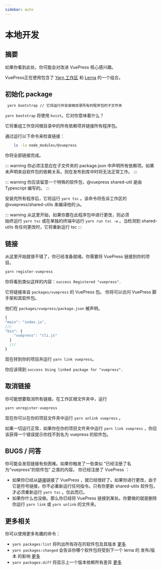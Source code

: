 ```yaml
---
sidebar: auto
---
```


# 本地开发

## 摘要

如果你看到此处，你可能会对改进 VuePress 核心感兴趣。

VuePress正在使用包含了 [Yarn 工作区](https://yarnpkg.com/zh-Hans/docs/workspaces/) 和 [Lerna](https://github.com/lerna/lerna) 的一个组合。

## 初始化 package

```bash
 yarn bootstrap // 它将运行并安装根目录所有的程序包的子文件夹
```

`yarn bootstrap` 将使用 `hoist`。它对你意味着什么？

它将重组工作空间根目录中的所有依赖项并链接所有程序包。

通过运行以下命令来检查链接：

```bash
    ls -la node_modules/@vuepress
```

你将全部链接完成。

::: warning
你必须注意应在子文件夹的 package.json 中声明所有依赖项。如果未声明来自软件包的依赖关系，则在发布到库中时将无法正常工作。
:::

::: warning
你应该留意一个特殊的软件包，@vuepress shared-util 是由 Typescript 编写的。
:::

安装完所有程序后，它将运行 `yarn tsc` 。该命令将告诉工作区的 @vuepress/shared-utils 来编译他的 js。

::: warning
从这里开始，如果你要在此程序包中进行更改，则必须  
始终运行 `yarn tsc` 或在单独的终端中运行 `yarn run tsc -w` 。当检测到 shared-utils 有任何更改时，它将重新运行 tsc
:::

## 链接

从这里开始就很不错了，你已经准备就绪。你需要将 VuePress 链接到你的项目。

```bash
yarn register-vuepress
```

你将看到类似这样的内容：`success Registered "vuepress".`

它将链接来自 `packages/vuepress` 的 VuePress 包。 你将可以访问 VuePress 脚手架和其软件包。

他们在 `packages/vuepress/package.json` 被声明。

```js
{
"main": "index.js",
///
"bin": {
    "vuepress": "cli.js"
  }
  ///
}
```

现在转到你的项目并运行 `yarn link vuepress`。

你应该得到 `success Using linked package for "vuepress".`

## 取消链接

你可能想要取消所有链接。在工作区根文件夹中，运行

```bash
yarn unregister-vuepress
```

现在你可以在你的项目文件夹中运行 `yarn unlink vuepress` 。

如果一切运行正常，如果你在你的项目文件夹中运行 `yarn link vuepress` ，你应该获得一个错误提示你找不到名为 vuepress 的软件包。

## BUGS / 问答

你可能会发现链接有些困难。如果你触发了一些类似 “已经注册了名为“vuepress”的软件包” 之类的内容。
你已经注册了 VuePress ：

- 如果你已经从[链接](#链接)链接了 VuePress ，就已经很好了。如果你进行更改，由于它是符号链接，你不必重新运行任何指令。只有你更新 shared-utils 软件包，才必须重新运行 `yarn tsc` 。仅此而已。
- 如果你什么也没做。那么你已经将 VuePress 链接到某处。你要做的就是删除你运行 `yarn link` 或 `yarn unlink` 的文件夹。

## 更多相关

你可以使用更多有趣的命令：

- `yarn packages:list` 将列出所有存在的软件包及其版本 [更多](https://github.com/lerna/lerna/tree/master/commands/list#readme)
- `yarn packages:changed` 会告诉你哪个软件包将受到下一个 lerna 的 发布/版本 的影响 [更多](https://github.com/lerna/lerna/tree/master/commands/changed#readme)
- `yarn packages:diff` 将显示上一个版本依赖所有差异 [更多](https://github.com/lerna/lerna/tree/master/commands/diff#readme)
